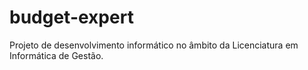 # budget-expert
Projeto de desenvolvimento informático no âmbito da Licenciatura em Informática de Gestão.

